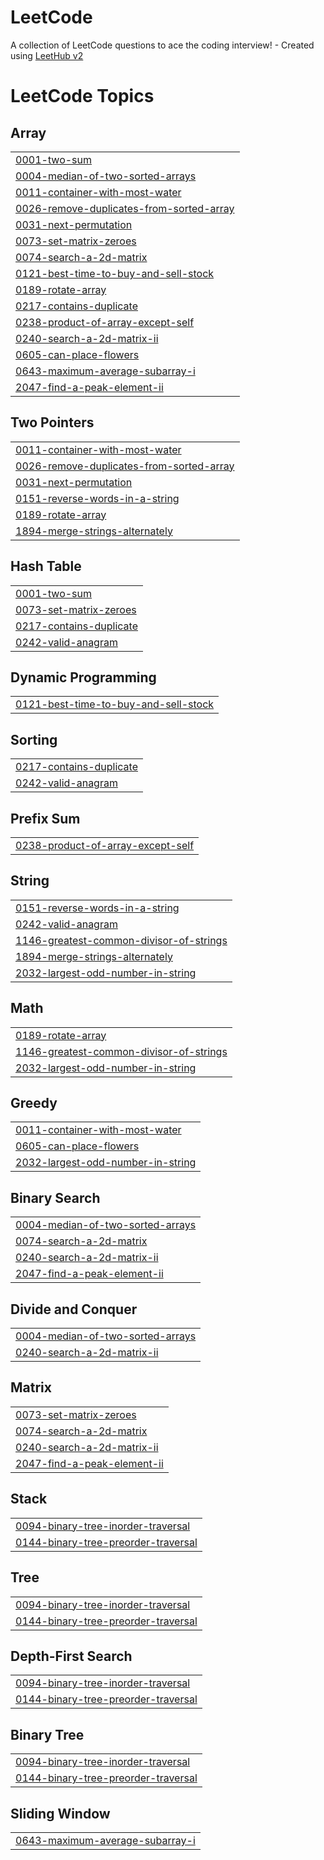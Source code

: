 # LeetCode
A collection of LeetCode questions to ace the coding interview! - Created using [LeetHub v2](https://github.com/arunbhardwaj/LeetHub-2.0)

<!---LeetCode Topics Start-->
# LeetCode Topics
## Array
|  |
| ------- |
| [0001-two-sum](https://github.com/sakshibansal05/LeetCode/tree/master/0001-two-sum) |
| [0004-median-of-two-sorted-arrays](https://github.com/sakshibansal05/LeetCode/tree/master/0004-median-of-two-sorted-arrays) |
| [0011-container-with-most-water](https://github.com/sakshibansal05/LeetCode/tree/master/0011-container-with-most-water) |
| [0026-remove-duplicates-from-sorted-array](https://github.com/sakshibansal05/LeetCode/tree/master/0026-remove-duplicates-from-sorted-array) |
| [0031-next-permutation](https://github.com/sakshibansal05/LeetCode/tree/master/0031-next-permutation) |
| [0073-set-matrix-zeroes](https://github.com/sakshibansal05/LeetCode/tree/master/0073-set-matrix-zeroes) |
| [0074-search-a-2d-matrix](https://github.com/sakshibansal05/LeetCode/tree/master/0074-search-a-2d-matrix) |
| [0121-best-time-to-buy-and-sell-stock](https://github.com/sakshibansal05/LeetCode/tree/master/0121-best-time-to-buy-and-sell-stock) |
| [0189-rotate-array](https://github.com/sakshibansal05/LeetCode/tree/master/0189-rotate-array) |
| [0217-contains-duplicate](https://github.com/sakshibansal05/LeetCode/tree/master/0217-contains-duplicate) |
| [0238-product-of-array-except-self](https://github.com/sakshibansal05/LeetCode/tree/master/0238-product-of-array-except-self) |
| [0240-search-a-2d-matrix-ii](https://github.com/sakshibansal05/LeetCode/tree/master/0240-search-a-2d-matrix-ii) |
| [0605-can-place-flowers](https://github.com/sakshibansal05/LeetCode/tree/master/0605-can-place-flowers) |
| [0643-maximum-average-subarray-i](https://github.com/sakshibansal05/LeetCode/tree/master/0643-maximum-average-subarray-i) |
| [2047-find-a-peak-element-ii](https://github.com/sakshibansal05/LeetCode/tree/master/2047-find-a-peak-element-ii) |
## Two Pointers
|  |
| ------- |
| [0011-container-with-most-water](https://github.com/sakshibansal05/LeetCode/tree/master/0011-container-with-most-water) |
| [0026-remove-duplicates-from-sorted-array](https://github.com/sakshibansal05/LeetCode/tree/master/0026-remove-duplicates-from-sorted-array) |
| [0031-next-permutation](https://github.com/sakshibansal05/LeetCode/tree/master/0031-next-permutation) |
| [0151-reverse-words-in-a-string](https://github.com/sakshibansal05/LeetCode/tree/master/0151-reverse-words-in-a-string) |
| [0189-rotate-array](https://github.com/sakshibansal05/LeetCode/tree/master/0189-rotate-array) |
| [1894-merge-strings-alternately](https://github.com/sakshibansal05/LeetCode/tree/master/1894-merge-strings-alternately) |
## Hash Table
|  |
| ------- |
| [0001-two-sum](https://github.com/sakshibansal05/LeetCode/tree/master/0001-two-sum) |
| [0073-set-matrix-zeroes](https://github.com/sakshibansal05/LeetCode/tree/master/0073-set-matrix-zeroes) |
| [0217-contains-duplicate](https://github.com/sakshibansal05/LeetCode/tree/master/0217-contains-duplicate) |
| [0242-valid-anagram](https://github.com/sakshibansal05/LeetCode/tree/master/0242-valid-anagram) |
## Dynamic Programming
|  |
| ------- |
| [0121-best-time-to-buy-and-sell-stock](https://github.com/sakshibansal05/LeetCode/tree/master/0121-best-time-to-buy-and-sell-stock) |
## Sorting
|  |
| ------- |
| [0217-contains-duplicate](https://github.com/sakshibansal05/LeetCode/tree/master/0217-contains-duplicate) |
| [0242-valid-anagram](https://github.com/sakshibansal05/LeetCode/tree/master/0242-valid-anagram) |
## Prefix Sum
|  |
| ------- |
| [0238-product-of-array-except-self](https://github.com/sakshibansal05/LeetCode/tree/master/0238-product-of-array-except-self) |
## String
|  |
| ------- |
| [0151-reverse-words-in-a-string](https://github.com/sakshibansal05/LeetCode/tree/master/0151-reverse-words-in-a-string) |
| [0242-valid-anagram](https://github.com/sakshibansal05/LeetCode/tree/master/0242-valid-anagram) |
| [1146-greatest-common-divisor-of-strings](https://github.com/sakshibansal05/LeetCode/tree/master/1146-greatest-common-divisor-of-strings) |
| [1894-merge-strings-alternately](https://github.com/sakshibansal05/LeetCode/tree/master/1894-merge-strings-alternately) |
| [2032-largest-odd-number-in-string](https://github.com/sakshibansal05/LeetCode/tree/master/2032-largest-odd-number-in-string) |
## Math
|  |
| ------- |
| [0189-rotate-array](https://github.com/sakshibansal05/LeetCode/tree/master/0189-rotate-array) |
| [1146-greatest-common-divisor-of-strings](https://github.com/sakshibansal05/LeetCode/tree/master/1146-greatest-common-divisor-of-strings) |
| [2032-largest-odd-number-in-string](https://github.com/sakshibansal05/LeetCode/tree/master/2032-largest-odd-number-in-string) |
## Greedy
|  |
| ------- |
| [0011-container-with-most-water](https://github.com/sakshibansal05/LeetCode/tree/master/0011-container-with-most-water) |
| [0605-can-place-flowers](https://github.com/sakshibansal05/LeetCode/tree/master/0605-can-place-flowers) |
| [2032-largest-odd-number-in-string](https://github.com/sakshibansal05/LeetCode/tree/master/2032-largest-odd-number-in-string) |
## Binary Search
|  |
| ------- |
| [0004-median-of-two-sorted-arrays](https://github.com/sakshibansal05/LeetCode/tree/master/0004-median-of-two-sorted-arrays) |
| [0074-search-a-2d-matrix](https://github.com/sakshibansal05/LeetCode/tree/master/0074-search-a-2d-matrix) |
| [0240-search-a-2d-matrix-ii](https://github.com/sakshibansal05/LeetCode/tree/master/0240-search-a-2d-matrix-ii) |
| [2047-find-a-peak-element-ii](https://github.com/sakshibansal05/LeetCode/tree/master/2047-find-a-peak-element-ii) |
## Divide and Conquer
|  |
| ------- |
| [0004-median-of-two-sorted-arrays](https://github.com/sakshibansal05/LeetCode/tree/master/0004-median-of-two-sorted-arrays) |
| [0240-search-a-2d-matrix-ii](https://github.com/sakshibansal05/LeetCode/tree/master/0240-search-a-2d-matrix-ii) |
## Matrix
|  |
| ------- |
| [0073-set-matrix-zeroes](https://github.com/sakshibansal05/LeetCode/tree/master/0073-set-matrix-zeroes) |
| [0074-search-a-2d-matrix](https://github.com/sakshibansal05/LeetCode/tree/master/0074-search-a-2d-matrix) |
| [0240-search-a-2d-matrix-ii](https://github.com/sakshibansal05/LeetCode/tree/master/0240-search-a-2d-matrix-ii) |
| [2047-find-a-peak-element-ii](https://github.com/sakshibansal05/LeetCode/tree/master/2047-find-a-peak-element-ii) |
## Stack
|  |
| ------- |
| [0094-binary-tree-inorder-traversal](https://github.com/sakshibansal05/LeetCode/tree/master/0094-binary-tree-inorder-traversal) |
| [0144-binary-tree-preorder-traversal](https://github.com/sakshibansal05/LeetCode/tree/master/0144-binary-tree-preorder-traversal) |
## Tree
|  |
| ------- |
| [0094-binary-tree-inorder-traversal](https://github.com/sakshibansal05/LeetCode/tree/master/0094-binary-tree-inorder-traversal) |
| [0144-binary-tree-preorder-traversal](https://github.com/sakshibansal05/LeetCode/tree/master/0144-binary-tree-preorder-traversal) |
## Depth-First Search
|  |
| ------- |
| [0094-binary-tree-inorder-traversal](https://github.com/sakshibansal05/LeetCode/tree/master/0094-binary-tree-inorder-traversal) |
| [0144-binary-tree-preorder-traversal](https://github.com/sakshibansal05/LeetCode/tree/master/0144-binary-tree-preorder-traversal) |
## Binary Tree
|  |
| ------- |
| [0094-binary-tree-inorder-traversal](https://github.com/sakshibansal05/LeetCode/tree/master/0094-binary-tree-inorder-traversal) |
| [0144-binary-tree-preorder-traversal](https://github.com/sakshibansal05/LeetCode/tree/master/0144-binary-tree-preorder-traversal) |
## Sliding Window
|  |
| ------- |
| [0643-maximum-average-subarray-i](https://github.com/sakshibansal05/LeetCode/tree/master/0643-maximum-average-subarray-i) |
<!---LeetCode Topics End-->